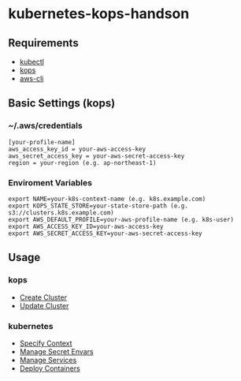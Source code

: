 # kubernetes-kops-handson

## Requirements

- [kubectl](https://kubernetes.io/docs/tasks/tools/install-kubectl/)
- [kops](https://github.com/kubernetes/kops)
- [aws-cli](https://github.com/aws/aws-cli)


## Basic Settings (kops)

### ~/.aws/credentials

```
[your-profile-name]
aws_access_key_id = your-aws-access-key
aws_secret_access_key = your-aws-secret-access-key
region = your-region (e.g. ap-northeast-1)
```

### Enviroment Variables

```
export NAME=your-k8s-context-name (e.g. k8s.example.com)
export KOPS_STATE_STORE=your-state-store-path (e.g. s3://clusters.k8s.example.com)
export AWS_DEFAULT_PROFILE=your-aws-profile-name (e.g. k8s-user)
export AWS_ACCESS_KEY_ID=your-aws-access-key
export AWS_SECRET_ACCESS_KEY=your-aws-secret-access-key
```

## Usage

### kops

* [Create Cluster](/docs/kops/cluster_create.md)
* [Update Cluster](/docs/kops/cluster_update.md)

### kubernetes

* [Specify Context](/docs/kubernetes/context.md)
* [Manage Secret Envars](/docs/kubernetes/secret.md)
* [Manage Services](/docs/kubernetes/service.md)
* [Deploy Containers](/docs/kubernetes/deployment.md)
